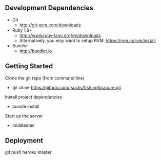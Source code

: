 ## Development Dependencies
* Git
  + http://git-scm.com/downloads
* Ruby 1.9+
  + http://www.ruby-lang.org/en/downloads
  + Alternatively, you may want to setup RVM: https://rvm.io/rvm/install
* Bundler
  + http://bundler.io

## Getting Started
Clone the git repo (from command line)
  + git clone https://github.com/jsuchy/fishingforacure.git

Install project dependencies
  + bundle install

Start up the server
  + middleman

## Deployment
git push heroku master


